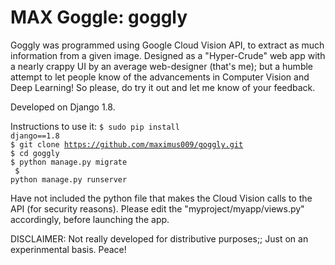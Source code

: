 # MAX Goggle: goggly

Goggly was programmed using Google Cloud Vision API, to extract as much information from a given image. Designed as a "Hyper-Crude" web app with a nearly crappy UI by an average web-designer (that's me); but a humble attempt to let people know of the advancements in Computer Vision and Deep Learning! So please, do try it out and let me know of your feedback.

Developed on Django 1.8.

Instructions to use it:
<code>$ sudo pip install django==1.8</code><br>
<code>$ git clone https://github.com/maximus009/goggly.git</code><br>
<code>$ cd goggly</code><br>
<code>$ python manage.py migrate<br>
      $ python manage.py runserver </code>

Have not included the python file that makes the Cloud Vision calls to the API (for security reasons). Please edit the "myproject/myapp/views.py" accordingly, before launching the app.

DISCLAIMER: Not really developed for distributive purposes;; Just on an experinmental basis. Peace!
